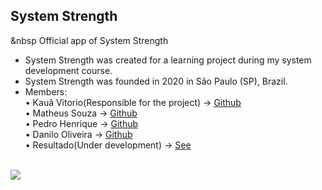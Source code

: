 ## System Strength

&nbsp Official app of System Strength<br/>

- System Strength was created for a learning project during my system development course.
- System Strength was founded in 2020 in São Paulo (SP), Brazil.
- Members:<br/>
• Kauã Vitorio(Responsible for the project) → [Github](https://github.com/Kauavitorio)<br/>
• Matheus Souza → [Github](https://github.com/Theus03)<br/>
• Pedro Henrique → [Github](https://github.com/pedrohmmf)<br/>
• Danilo Oliveira → [Github](https://github.com/daniloosi)<br/>
• Resultado(Under development) → [See](https://kauavitorio.com/projetos/system)<br/>
<br/>
<img src="https://cdn.discordapp.com/attachments/746113062771359897/766103522700689478/1.png">
